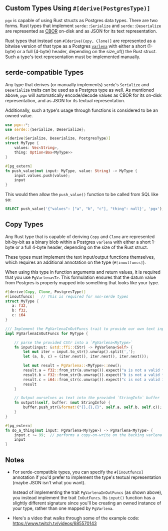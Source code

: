 ## Custom Types Using `#[derive(PostgresType)]`

`pgx` is capable of using Rust structs as Postgres data types.  There are two forms.  Rust types
that implement `serde::Serialize` and `serde::Deserialize` are represented as [CBOR](https://crates.io/crates/serde_cbor)
on-disk and as JSON for its text representation.

Rust types that instead can `#[derive(Copy, Clone)]` are represented as a bitwise version of that 
type as a Postgres [`varlena`](https://github.com/postgres/postgres/blob/7559d8ebfa11d98728e816f6b655582ce41150f3/src/include/c.h#L542-L562)
with either a short (1-byte) or a full (4-byte) header, depending on the size_of() the Rust struct.  Such a type's text representation must be implemented manually.

## serde-compatible Types

Any type that derives (or manually implements) `serde`'s `Serialize` and `Deserialize` traits can be
used as a Postgres type as well.  As mentioned above, `pgx` will automatically encode/decode values
as CBOR for its on-disk representation, and as JSON for its textual representation.

Additionally, such a type's usage through functions is considered to be an owned value.

```rust
use pgx::*;
use serde::{Serialize, Deserialize};

#[derive(Serialize, Deserialize, PostgresType)]
struct MyType {
    values: Vec<String>,
    thing: Option<Box<MyType>>
}

#[pg_extern]
fn push_value(mut input: MyType, value: String) -> MyType {
    input.values.push(value);
    input
}
```

This would then allow the `push_value()` function to be called from SQL like so:

```sql
SELECT push_value('{"values": ["a", "b", "c"], "thing": null}', 'pgx');
```

## Copy Types

Any Rust type that is capable of deriving `Copy` and `Clone` are represented bit-by-bit as a binary
blob within a Postgres `varlena` with either a short 1-byte or a full 4-byte header, depending on the 
size of the Rust struct.

These types must implement the text input/output functions themselves, which requires
an additional annotation on the type (`#[inoutfuncs]`).

When using this type in function arguments and return values, it is required that you use
`PgVarlena<T>`.  This formulation ensures that the datum value from Postgres is properly mapped
into something that looks like your type.

```rust
#[derive(Copy, Clone, PostgresType)]
#[inoutfuncs]   // This is required for non-serde types
struct MyType {
   a: f32,
   b: f32,
   c: i64
}

/// Implement the PgVarlenaInOutFuncs trait to provide our own text input and output functions
impl PgVarlenaInOutFuncs for MyType {

    // parse the provided CStr into a `PgVarlena<MyType>`
    fn input(input: &std::ffi::CStr) -> PgVarlena<Self> {
        let mut iter = input.to_str().unwrap().split(',');
        let (a, b, c) = (iter.next(), iter.next(), iter.next());

        let mut result = PgVarlena::<MyType>::new();
        result.a = f32::from_str(a.unwrap()).expect("a is not a valid f32");
        result.b = f32::from_str(b.unwrap()).expect("b is not a valid f32");
        result.c = i64::from_str(c.unwrap()).expect("c is not a valid i64");
        result
    }

    // Output ourselves as text into the provided `StringInfo` buffer
    fn output(&self, buffer: &mut StringInfo) {
        buffer.push_str(&format!("{},{},{}", self.a, self.b, self.c));
    }
}

#[pg_extern]
fn do_a_thing(mut input: PgVarlena<MyType>) -> PgVarlena<MyType> {
    input.c += 99;  // performs a copy-on-write on the backing varlena pointer
    input
}
```

## Notes

- For serde-compatible types, you can specify the `#[inoutfuncs]` annotation if you'd prefer to
implement the type's textual representation (maybe JSON isn't what you want).  

    Instead of implementing the trait `PgVarlenaInOutFuncs` (as shown above), you instead implement 
    the trait `InOutFuncs`.  Its `input()` function has a slightly different signature since you'll be 
    creating an owned instance of your type, rather than one mapped by `PgVarlena`.

- Here's a video that walks through some of the example code: https://www.twitch.tv/videos/685570143